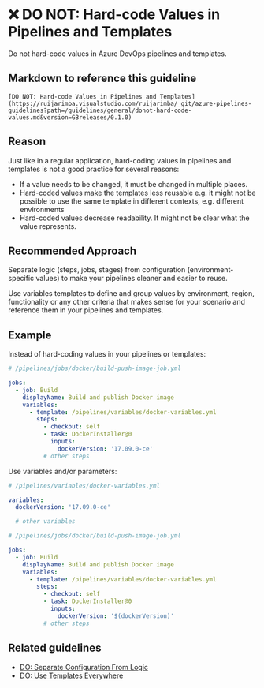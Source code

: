 # ❌ DO NOT: Hard-code Values in Pipelines and Templates

Do not hard-code values in Azure DevOps pipelines and templates.

## Markdown to reference this guideline

```plaintext
[DO NOT: Hard-code Values in Pipelines and Templates](https://ruijarimba.visualstudio.com/ruijarimba/_git/azure-pipelines-guidelines?path=/guidelines/general/donot-hard-code-values.md&version=GBreleases/0.1.0)
```

## Reason

Just like in a regular application, hard-coding values in pipelines and templates
is not a good practice for several reasons:

- If a value needs to be changed, it must be changed in multiple places.
- Hard-coded values make the templates less reusable e.g. it might not be
possible to use the same template in different contexts, e.g. different
environments
- Hard-coded values decrease readability. It might not be clear what the value represents.

## Recommended Approach

Separate logic (steps, jobs, stages) from configuration (environment-specific
values) to make your pipelines cleaner and easier to reuse.

Use variables templates to define and group values by environment, region,
functionality or any other criteria that makes sense for your scenario and
reference them in your pipelines and templates.

## Example

Instead of hard-coding values in your pipelines or templates:

```yaml
# /pipelines/jobs/docker/build-push-image-job.yml

jobs:
  - job: Build
    displayName: Build and publish Docker image
    variables:
      - template: /pipelines/variables/docker-variables.yml
        steps:
          - checkout: self
          - task: DockerInstaller@0
            inputs:
              dockerVersion: '17.09.0-ce'
          # other steps
```

Use variables and/or parameters:

```yaml
# /pipelines/variables/docker-variables.yml

variables:
  dockerVersion: '17.09.0-ce'

  # other variables
```

```yaml
# /pipelines/jobs/docker/build-push-image-job.yml

jobs:
  - job: Build
    displayName: Build and publish Docker image
    variables:
      - template: /pipelines/variables/docker-variables.yml
        steps:
          - checkout: self
          - task: DockerInstaller@0
            inputs:
              dockerVersion: '$(dockerVersion)'
          # other steps
```

## Related guidelines

- [DO: Separate Configuration From Logic](/guidelines/variables/do-separate-configuration.md)
- [DO: Use Templates Everywhere](/guidelines/general/do-templates-everywhere.md)
